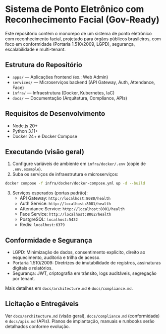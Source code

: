 # Sistema de Ponto Eletrônico com Reconhecimento Facial (Gov-Ready)

Este repositório contém o monorepo de um sistema de ponto eletrônico com reconhecimento facial, projetado para órgãos públicos brasileiros, com foco em conformidade (Portaria 1.510/2009, LGPD), segurança, escalabilidade e multi-tenant.

## Estrutura do Repositório

- `apps/` — Aplicações frontend (ex.: Web Admin)
- `services/` — Microserviços backend (API Gateway, Auth, Attendance, Face)
- `infra/` — Infraestrutura (Docker, Kubernetes, IaC)
- `docs/` — Documentação (Arquitetura, Compliance, APIs)

## Requisitos de Desenvolvimento

- Node.js 20+
- Python 3.11+
- Docker 24+ e Docker Compose

## Executando (visão geral)

1. Configure variáveis de ambiente em `infra/docker/.env` (copie de `.env.example`).
2. Suba os serviços de infraestrutura e microserviços:

```bash
docker compose -f infra/docker/docker-compose.yml up -d --build
```

3. Serviços esperados (portas padrão):
   - API Gateway: `http://localhost:8080/health`
   - Auth Service: `http://localhost:8081/health`
   - Attendance Service: `http://localhost:8001/health`
   - Face Service: `http://localhost:8002/health`
   - PostgreSQL: `localhost:5432`
   - Redis: `localhost:6379`

## Conformidade e Segurança

- LGPD: Minimização de dados, consentimento explícito, direito ao esquecimento, auditoria e trilha de acesso.
- Portaria 1.510/2009: Diretrizes de imutabilidade de registros, assinaturas digitais e relatórios.
- Segurança: JWT, criptografia em trânsito, logs auditáveis, segregação por tenant.

Mais detalhes em `docs/architecture.md` e `docs/compliance.md`.

## Licitação e Entregáveis

Ver `docs/architecture.md` (visão geral), `docs/compliance.md` (conformidade) e `docs/apis.md` (APIs). Planos de implantação, manuais e runbooks serão detalhados conforme evolução.

